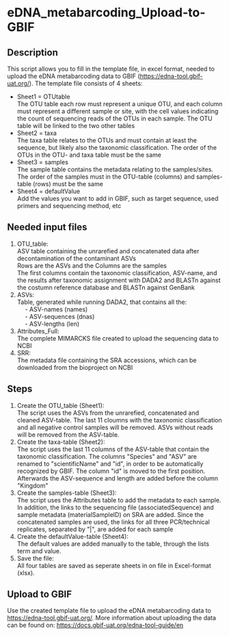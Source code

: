 # eDNA_metabarcoding_Upload-to-GBIF

## Description
This script allows you to fill in the template file, in excel format, needed to upload the eDNA metabarcoding data to GBIF (https://edna-tool.gbif-uat.org/).
The template file consists of 4 sheets:
* Sheet1 = OTUtable\
The OTU table each row must represent a unique OTU, and each column must represent a different sample or site, with the cell values indicating the count of sequencing reads of the OTUs in each sample. The OTU table will be linked to the two other tables
* Sheet2 = taxa\
The taxa table relates to the OTUs and must contain at least the sequence, but likely also the taxonomic classification. The order of the OTUs in the OTU- and taxa table must be the same
* Sheet3 = samples\
The sample table contains the metadata relating to the samples/sites. The order of the samples must in the OTU-table (columns) and samples-table (rows) must be the same
* Sheet4 = defaultValue\
Add the values you want to add in GBIF, such as target sequence, used primers and sequencing method, etc

## Needed input files
1. OTU_table:\
ASV table containing the unrarefied and concatenated data after decontamination of the contaminant ASVs\
Rows are the ASVs and the Columns are the samples\
The first columns contain the taxonomic classification, ASV-name, and the results after taxonomic assignment with DADA2 and BLASTn against the costumn reference database and BLASTn against GenBank
2. ASVs:\
Table, generated while running DADA2, that contains all the:\
&emsp; - ASV-names (names)\
&emsp; - ASV-sequences (dnas)\
&emsp; - ASV-lengths (len)
3. Attributes_Full:\
The complete MIMARCKS file created to upload the sequencing data to NCBI
4. SRR:\
The metadata file containing the SRA accessions, which can be downloaded from the bioproject on NCBI

## Steps
1. Create the OTU_table (Sheet1):\
The script uses the ASVs from the unrarefied, concatenated and cleaned ASV-table. The last 11 cloumns with the taxonomic classification and all negative control samples will be removed. ASVs without reads will be removed from the ASV-table.
2. Create the taxa-table (Sheet2):\
The script uses the last 11 columns of the ASV-table that contain the taxonomic classification. The columns "Species" and "ASV" are renamed to "scientificName" and "id", in order to be automatically recognized by GBIF. The column "id" is moved to the first position. Afterwards the ASV-sequence and length are added before the column "Kingdom"
3. Create the samples-table (Sheet3):\
The script uses the Attributes table to add the metadata to each sample. In addition, the links to the sequencing file (associatedSequence) and sample metadata (materialSampleID) on SRA are added. Since the concatenated samples are used, the links for all three PCR/technical replicates, separated by "|", are added for each sample
4. Create the defaultValue-table (Sheet4):\
The default values are added manually to the table, through the lists term and value.
5. Save the file:\
All four tables are saved as seperate sheets in on file in Excel-format (xlsx). 

## Upload to GBIF
Use the created template file to upload the eDNA metabarcoding data to https://edna-tool.gbif-uat.org/. More information about uploading the data can be found on: https://docs.gbif-uat.org/edna-tool-guide/en

